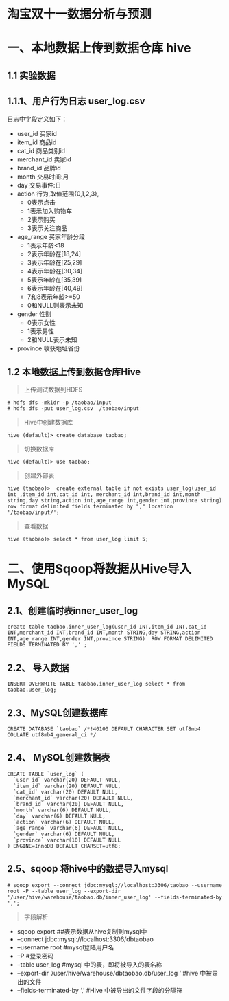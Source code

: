 # 淘宝双十一数据分析与预测

# 一、本地数据上传到数据仓库 hive

## 1.1 实验数据 

## 1.1.1、用户行为日志 user_log.csv

日志中字段定义如下：

- user_id 买家id
- item_id 商品id
- cat_id 商品类别id
- merchant_id 卖家id
- brand_id 品牌id
- month 交易时间:月
- day 交易事件:日
- action 行为,取值范围{0,1,2,3},
	- 0表示点击
	- 1表示加入购物车
	- 2表示购买
	- 3表示关注商品
- age_range 买家年龄分段
	- 1表示年龄<18
	- 2表示年龄在[18,24]
	- 3表示年龄在[25,29]
	- 4表示年龄在[30,34]
	- 5表示年龄在[35,39]
	- 6表示年龄在[40,49]
	- 7和8表示年龄>=50
	- 0和NULL则表示未知
- gender 性别
	- 0表示女性
	- 1表示男性
	- 2和NULL表示未知
- province 收获地址省份

## 1.2 本地数据上传到数据仓库Hive

> 上传测试数据到HDFS

```
# hdfs dfs -mkidr -p /taobao/input
# hdfs dfs -put user_log.csv  /taobao/input
```

> Hive中创建数据库

```
hive (default)> create database taobao;
```
> 切换数据库

```
hive (default)> use taobao;
```
> 创建外部表

```
hive (taobao)>  create external table if not exists user_log(user_id int ,item_id int,cat_id int, merchant_id int,brand_id int,month string,day string,action int,age_range int,gender int,province string) row format delimited fields terminated by "," location  '/taobao/input/';
```
> 查看数据

```
hive (taobao)> select * from user_log limit 5;
```
# 二、使用Sqoop将数据从Hive导入MySQL

## 2.1、创建临时表inner_user_log

```
create table taobao.inner_user_log(user_id INT,item_id INT,cat_id INT,merchant_id INT,brand_id INT,month STRING,day STRING,action INT,age_range INT,gender INT,province STRING)  ROW FORMAT DELIMITED FIELDS TERMINATED BY ',' ;
```
## 2.2、 导入数据

```
INSERT OVERWRITE TABLE taobao.inner_user_log select * from taobao.user_log;
```

## 2.3、MySQL创建数据库

```
CREATE DATABASE `taobao` /*!40100 DEFAULT CHARACTER SET utf8mb4 COLLATE utf8mb4_general_ci */
```
## 2.4、 MySQL创建数据表

```
CREATE TABLE `user_log` (
  `user_id` varchar(20) DEFAULT NULL,
  `item_id` varchar(20) DEFAULT NULL,
  `cat_id` varchar(20) DEFAULT NULL,
  `merchant_id` varchar(20) DEFAULT NULL,
  `brand_id` varchar(20) DEFAULT NULL,
  `month` varchar(6) DEFAULT NULL,
  `day` varchar(6) DEFAULT NULL,
  `action` varchar(6) DEFAULT NULL,
  `age_range` varchar(6) DEFAULT NULL,
  `gender` varchar(6) DEFAULT NULL,
  `province` varchar(10) DEFAULT NULL
) ENGINE=InnoDB DEFAULT CHARSET=utf8;
```
## 2.5、sqoop 将hive中的数据导入mysql

```
# sqoop export --connect jdbc:mysql://localhost:3306/taobao --username root -P --table user_log --export-dir '/user/hive/warehouse/taobao.db/inner_user_log' --fields-terminated-by ',';
```
> 字段解析

-  sqoop export ##表示数据从hive复制到mysql中
- –connect jdbc:mysql://localhost:3306/dbtaobao
- –username root #mysql登陆用户名
- –P   #登录密码
- –table user_log #mysql 中的表，即将被导入的表名称
- –export-dir ‘/user/hive/warehouse/dbtaobao.db/user_log ‘ #hive 中被导出的文件
- –fields-terminated-by ‘,’ #Hive 中被导出的文件字段的分隔符